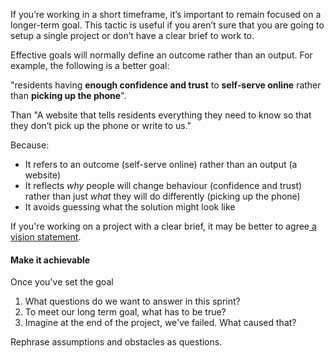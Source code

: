 If you’re working in a short timeframe, it’s important to remain focused on a longer-term goal. This tactic is useful if you aren’t sure that you are going to setup a single project or don’t have a clear brief to work to.

Effective goals will normally define an outcome rather than an output. For example, the following is a better goal:

"residents having <b>enough confidence and trust</b> to <b>self-serve online</b> rather than <b>picking up the phone</b>".

Than
"A website that tells residents everything they need to know so that they don’t pick up the phone or write to us."

Because:
<ul><li>It refers to an outcome (self-serve online) rather than an output (a website)</li><li>It reflects <i>why </i>people will change behaviour (confidence and trust) rather than just <i>what </i>they will do differently (picking up the phone)</li><li>It avoids guessing what the solution might look like</li></ul>

If you're working on a project with a clear brief, it may be better to agree<a href='https://docs.google.com/document/d/1sJ7AEC23vXTMrUNZXCNV9NsiYhhRmG1KDEQWzF5W8nA/edit#heading=h.xk84ndmzzg82'> a vision statement</a>.

<h4>Make it achievable</h4>
Once you've set the goal
<ol><li>What questions do we want to answer in this sprint?</li>
<li>To meet our long term goal, what has to be true?</li>
<li>Imagine at the end of the project, we've failed. What caused that?</li>
</ol>
Rephrase assumptions and obstacles as questions.
